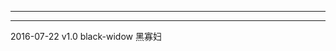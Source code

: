 

------------------------------------------
------------------------------------------
2016-07-22 v1.0
black-widow 黑寡妇